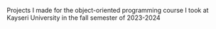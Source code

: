 Projects I made for the object-oriented programming course I took at Kayseri University in the fall semester of 2023-2024
